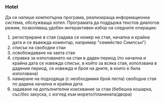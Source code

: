 ### Hotel

Да се напише компютърна програма, реализираща информационна система, обслужваща хотел. Програмата да поддържа текстов диалогов режим, позволяващ удобен интерактивен избор на следните операции:

1. регистриране в стая (задава се номер на стая, начална и крайна дата и се въвежда коментар, например "семейство Симпсън”)
2. списък на свободни стаи
3. освобождаване на заета стая
4. справка за използването на стаи в даден период (по начална и крайна дата се извежда списък, в който за всяка стая, използвана в дадения период, се извежда и броя на дните, в които е била използвана)
5. намиране на подходяща (с необходимия брой легла) свободна стая по дадена начална и крайна дата
6. задаване на допълнителни изисквания за стаи (бебешка кошарка, със/без закуска, с изглед към морето/планината/двора)
